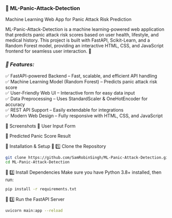 ### **🧠 ML-Panic-Attack-Detection**
Machine Learning Web App for Panic Attack Risk Prediction

ML-Panic-Attack-Detection is a machine learning-powered web application that predicts panic attack risk scores based on user health, lifestyle, and medical history. This project is built with FastAPI, Scikit-Learn, and a Random Forest model, providing an interactive HTML, CSS, and JavaScript frontend for seamless user interaction. 🚀

### *📌 Features:*
✅ FastAPI-powered Backend – Fast, scalable, and efficient API handling <br />
✅ Machine Learning Model (Random Forest) – Predicts panic attack risk score <br />
✅ User-Friendly Web UI – Interactive form for easy data input <br />
✅ Data Preprocessing – Uses StandardScaler & OneHotEncoder for accuracy <br />
✅ REST API Support – Easily extendable for integrations <br />
✅ Modern Web Design – Fully responsive with HTML, CSS, and JavaScript <br />

📸 Screenshots
🔹 User Input Form

🔹 Predicted Panic Score Result


🚀 Installation & Setup
🔹 1️⃣ Clone the Repository
```bash
git clone https://github.com/SamRobinSingh/ML-Panic-Attack-Detection.git
cd ML-Panic-Attack-Detection
```

🔹 2️⃣ Install Dependencies
Make sure you have Python 3.8+ installed, then run:


```bash
pip install -r requirements.txt
```
🔹 3️⃣ Run the FastAPI Server


```bash
uvicorn main:app --reload
```









